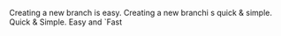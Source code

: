 Creating a new branch is easy.
Creating a new branchi s quick & simple.
Quick & Simple. Easy and `Fast


